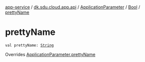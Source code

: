 [app-service](../../../index.md) / [dk.sdu.cloud.app.api](../../index.md) / [ApplicationParameter](../index.md) / [Bool](index.md) / [prettyName](./pretty-name.md)

# prettyName

`val prettyName: `[`String`](https://kotlinlang.org/api/latest/jvm/stdlib/kotlin/-string/index.html)

Overrides [ApplicationParameter.prettyName](../pretty-name.md)

